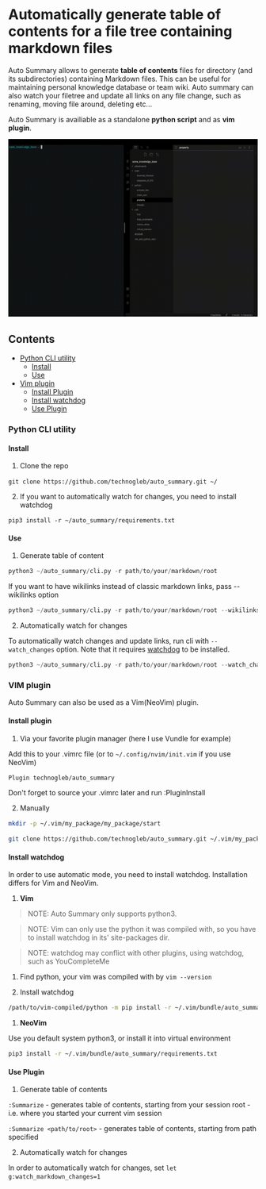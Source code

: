 # Automatically generate table of contents for a file tree containing markdown files

Auto Summary allows to generate **table of contents** files for directory (and its
subdirectories) containing Markdown files. This can be useful for maintaining personal
knowledge database or team wiki. Auto summary can also watch your filetree and update all 
links on any file change, such as renaming, moving file around, deleting etc...

Auto Summary is availiable as a standalone **python script** and as **vim plugin**. 

![demo](static/auto_summary_demo_simple.gif)

## Contents

* [Python CLI utility](#python-cli-utility)
    - [Install](#install)
    - [Use](#use)
* [Vim plugin](#vim-plugin)
    - [Install Plugin](#install-plugin)
    - [Install watchdog](#install-watchdog)
    - [Use Plugin](#use-plugin)

### Python CLI utility

#### Install

1. Clone the repo  

`git clone https://github.com/technogleb/auto_summary.git ~/`

2. If you want to automatically watch for changes, you need to install
watchdog

```
pip3 install -r ~/auto_summary/requirements.txt
```

#### Use

1. Generate table of content

```python
python3 ~/auto_summary/cli.py -r path/to/your/markdown/root
```

If you want to have wikilinks instead of classic markdown links, pass --wikilinks option

```python
python3 ~/auto_summary/cli.py -r path/to/your/markdown/root --wikilinks
```

2. Automatically watch for changes

To automatically watch changes and update links, run cli with `--watch_changes` option. 
Note that it requires [watchdog](https://pypi.org/project/watchdog/) to be installed.

```python
python3 ~/auto_summary/cli.py -r path/to/your/markdown/root --watch_changes
```

### VIM plugin

Auto Summary can also be used as a Vim(NeoVim) plugin. 

#### Install plugin

1. Via your favorite plugin manager (here I use Vundle for example)

Add this to your .vimrc file (or to `~/.config/nvim/init.vim` if you use NeoVim)

```bash
Plugin technogleb/auto_summary
```

Don't forget to source your .vimrc later and run :PluginInstall

2. Manually 

```bash
mkdir -p ~/.vim/my_package/my_package/start
```

```bash
git clone https://github.com/technogleb/auto_summary.git ~/.vim/my_package/my_package/start
```

#### Install watchdog

In order to use automatic mode, you need to install watchdog. Installation differs for Vim
and NeoVim.

1. **Vim**

> NOTE: Auto Summary only supports python3.

> NOTE: Vim can only use the python it was compiled with, so you have to install watchdog 
in its' site-packages dir. 

> NOTE: watchdog may conflict with other plugins, using watchdog, such as YouCompleteMe

1. Find python, your vim was compiled with by `vim --version`

2. Install watchdog

```bash
/path/to/vim-compiled/python -m pip install -r ~/.vim/bundle/auto_summary/requirements.txt
```

1. **NeoVim**

Use you default system python3, or install it into virtual environment

```bash
pip3 install -r ~/.vim/bundle/auto_summary/requirements.txt
```

#### Use Plugin

1. Generate table of contents

`:Summarize` - generates table of contents, starting from your session root - i.e. where
you started your current vim session

`:Summarize <path/to/root>` - generates table of contents, starting from path specified

2. Automatically watch for changes

In order to automatically watch for changes, set `let g:watch_markdown_changes=1`
